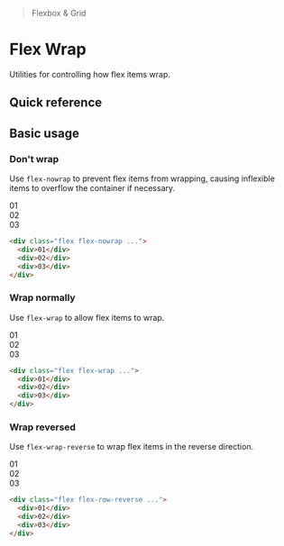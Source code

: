 <script setup>
const exampleClasses = 'p-24 rounded font-ex flex items-center justify-center'
</script>

> Flexbox & Grid

# Flex Wrap
Utilities for controlling how flex items wrap.

## Quick reference

## Basic usage
### Don't wrap
Use `flex-nowrap` to prevent flex items from wrapping, causing inflexible items to overflow the container if necessary.

<container class="overflow-auto">
  <box class="flex flex-nowrap gap-16">
    <div class="w-2/5 flex-none bg-sky-500" :class="exampleClasses">01</div>
    <div class="w-2/5 flex-none bg-sky-500" :class="exampleClasses">02</div>
    <div class="w-2/5 flex-none bg-sky-500" :class="exampleClasses">03</div>
  </box>
</container>

```html
<div class="flex flex-nowrap ...">
  <div>01</div>
  <div>02</div>
  <div>03</div>
</div>
```

### Wrap normally
Use `flex-wrap` to allow flex items to wrap.

<container>
  <box class="flex flex-wrap gap-16">
    <div class="w-2/5 flex-none bg-indigo-500" :class="exampleClasses">01</div>
    <div class="w-2/5 flex-none bg-indigo-500" :class="exampleClasses">02</div>
    <div class="w-2/5 flex-none bg-indigo-500" :class="exampleClasses">03</div>
  </box>
</container>

```html
<div class="flex flex-wrap ...">
  <div>01</div>
  <div>02</div>
  <div>03</div>
</div>
```

### Wrap reversed
Use `flex-wrap-reverse` to wrap flex items in the reverse direction.

<container>
  <box class="flex flex-wrap-reverse gap-16">
    <div class="w-2/5 flex-none bg-fuchsia-500" :class="exampleClasses">01</div>
    <div class="w-2/5 flex-none bg-fuchsia-500" :class="exampleClasses">02</div>
    <div class="w-2/5 flex-none bg-fuchsia-500" :class="exampleClasses">03</div>
  </box>
</container>

```html
<div class="flex flex-row-reverse ...">
  <div>01</div>
  <div>02</div>
  <div>03</div>
</div>
```
